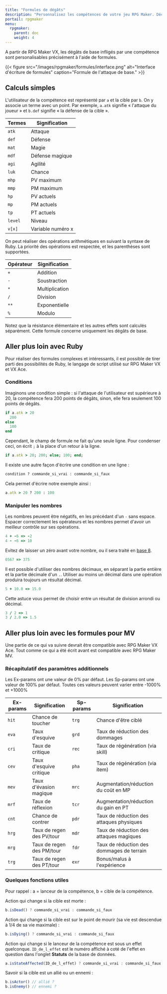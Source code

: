 ```yaml
---
title: "Formules de dégâts"
description: "Personnalisez les compétences de votre jeu RPG Maker. Découvrez toutes les commandes disponibles, et réalisez des formules complexes en un clin d'œil."
portail: rpgmaker
menu:
  rpgmaker:
    parent: doc
    weight: 4
---
```


A partir de RPG Maker VX, les dégâts de base infligés par une compétence sont personalisables précisément à l'aide de formules.

{{< figure src="/images/rpgmaker/formules/interface.png" alt="Interface d'écriture de formules" caption="Formule de l'attaque de base." >}}

## Calculs simples

L'utilisateur de la compétence est représenté par `a` et la cible par `b`. On y associe un terme avec un point. Par exemple, `a.atk` signifie « l'attaque du joueur » et `b.def` signifie « la défense de la cible ».

Termes | Signification
-------|------------------
`atk`  | Attaque
`def`  | Défense
`mat`  | Magie
`mdf`  | Défense magique
`agi`  | Agilité
`luk`  | Chance
`mhp`  | PV maximum
`mmp`  | PM maximum
`hp`   |  PV actuels
`mp`   | PM actuels
`tp`   | PT actuels
`level`| Niveau
`v[x]` | Variable numéro x

On peut réaliser des opérations arithmétiques en suivant la syntaxe de Ruby. La priorité des opérations est respectée, et les parenthèses sont supportées.

Opérateur | Signification
----------|-----------------
`+`       | Addition
`-`       | Soustraction
`*`       | Multiplication
`/`       | Division
`**`      | Exponentielle
`%`       | Modulo

Notez que la résistance élémentaire et les autres effets sont calculés séparément. Cette formule concerne uniquement les dégâts de base.

## Aller plus loin avec Ruby

Pour réaliser des formules complexes et intéressants, il est possible de tirer parti des possibilités de Ruby, le langage de script utilisé sur RPG Maker VX et VX Ace.

### Conditions

Imaginons une condition simple : si l'attaque de l'utilisateur est supérieure à 20, la compétence fera 200 points de dégâts, sinon, elle fera seulement 100 points de dégâts.

```ruby
if a.atk > 20
  200
else
  100
end
```

Cependant, le champ de formule ne fait qu'une seule ligne. Pour condenser ceci, on écrit `;` à la place d'un retour à la ligne.

```ruby
if a.atk > 20; 200; else; 100; end;
```

Il existe une autre façon d'écrire une condition en une ligne :

```ruby
condition ? commande_si_vrai : commande_si_faux
```

Cela permet d'écrire notre exemple ainsi :

```ruby
a.atk > 20 ? 200 : 100
```

### Manipuler les nombres

Les nombres peuvent être négatifs, en les précédant d'un `-` sans espace. Espacer correctement les opérateurs et les nombres permet d'avoir un meilleur contrôle sur ses opérations.

```ruby
4 + -6 => -2
4 - -6 => 10
```

Evitez de laisser un zéro avant votre nombre, ou il sera traité en [base 8](https://fr.wikipedia.org/wiki/Syst%C3%A8me_octal).

```ruby
0567 => 375
```

Il est possible d'utiliser des nombres décimaux, en séparant la partie entière et la partie décimale d'un `.`. Utiliser au moins un décimal dans une opération produira toujours un résultat décimal.

```ruby
5 + 10.0 => 15.0
```

Cette astuce vous permet de choisir entre un résultat de division arrondi ou décimal.

```ruby
3 / 2 => 1
3 / 2.0 => 1.5
```

## Aller plus loin avec les formules pour MV

Une partie de ce qui va suivre devrait être compatible avec RPG Maker VX Ace. Tout comme ce qui a été écrit avant est compatible avec RPG Maker MV.

### Récapitulatif des paramètres additionnels

Les Ex-params ont une valeur de 0% par défaut. Les Sp-params ont une valeur de 100% par défaut. Toutes ces valeurs peuvent varier entre -1000% et +1000%

Ex-params|Signification            |Sp-params|Signification
---------|-------------------------|---------|-----------------------------------------
`hit`    |Chance de toucher        |`trg`    |Chance d'être ciblé
`eva`    |Taux d'esquive           |`grd`    |Taux de réduction des dommages
`cri`    |Taux de critique         |`rec`    |Taux de régénération (via skill)
`cev`    |Taux d'esquive critique  |`pha`    |Taux de régénération (via item)
`mev`    |Taux d'évasion magique   |`mrc`    |Augmentation/réduction du coût en MP
`mrf`    |Taux de réflexion        |`tcr`    |Augmentation/réduction du gain en PT
`cnt`    |Chance de contrer        |`pdr`    |Taux de réduction des attaques physiques
`hrg`    |Taux de regen des PV/tour|`mdr`    |Taux de réduction des attaques magiques
`mrg`    |Taux de regen des PM/tour|`fdr`    |Taux de réduction des dommages de terrain
`trg`    |Taux de regen des PT/tour|`exr`    |Bonus/malus à l'expérience

### Quelques fonctions utiles

Pour rappel : a = lanceur de la compétence, b = cible de la compétence.

Action qui change si la cible est morte :

```js
b.isDead() ? commande_si_vrai : commande_si_faux
```

Action qui change si la cible est sur le point de mourir (sa vie est descendue à 1/4 de sa vie maximale) :

```js
b.isDying() ? commande_si_vrai : commande_si_faux
```

Action qui change si le lanceur de la compétence est sous un effet quelconque. `ID_de_l_effet` est le numéro affiché à coté de l'effet en question dans l'onglet **Statuts** de la base de données.

```js
a.isStateAffected(ID_de_l_effet) ? commande_si_vrai : commande_si_faux
```

Savoir si la cible est un allié ou un ennemi :

```js
b.isActor() // allié ?
b.isEnemy() // ennemi ?
```

